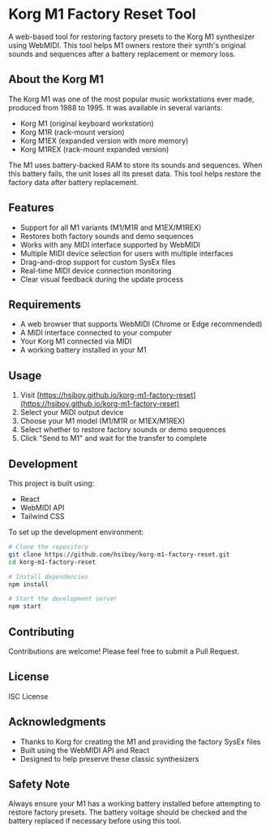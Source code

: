 # Korg M1 Factory Reset Tool

A web-based tool for restoring factory presets to the Korg M1 synthesizer using WebMIDI. This tool helps M1 owners restore their synth's original sounds and sequences after a battery replacement or memory loss.

## About the Korg M1

The Korg M1 was one of the most popular music workstations ever made, produced from 1988 to 1995. It was available in several variants:
- Korg M1 (original keyboard workstation)
- Korg M1R (rack-mount version)
- Korg M1EX (expanded version with more memory)
- Korg M1REX (rack-mount expanded version)

The M1 uses battery-backed RAM to store its sounds and sequences. When this battery fails, the unit loses all its preset data. This tool helps restore the factory data after battery replacement.

## Features

- Support for all M1 variants (M1/M1R and M1EX/M1REX)
- Restores both factory sounds and demo sequences
- Works with any MIDI interface supported by WebMIDI
- Multiple MIDI device selection for users with multiple interfaces
- Drag-and-drop support for custom SysEx files
- Real-time MIDI device connection monitoring
- Clear visual feedback during the update process

## Requirements

- A web browser that supports WebMIDI (Chrome or Edge recommended)
- A MIDI interface connected to your computer
- Your Korg M1 connected via MIDI
- A working battery installed in your M1

## Usage

1. Visit [https://hsiboy.github.io/korg-m1-factory-reset](https://hsiboy.github.io/korg-m1-factory-reset)
2. Select your MIDI output device
3. Choose your M1 model (M1/M1R or M1EX/M1REX)
4. Select whether to restore factory sounds or demo sequences
5. Click "Send to M1" and wait for the transfer to complete

## Development

This project is built using:
- React
- WebMIDI API
- Tailwind CSS

To set up the development environment:

```bash
# Clone the repository
git clone https://github.com/hsiboy/korg-m1-factory-reset.git
cd korg-m1-factory-reset

# Install dependencies
npm install

# Start the development server
npm start
```

## Contributing

Contributions are welcome! Please feel free to submit a Pull Request.

## License

ISC License

## Acknowledgments

- Thanks to Korg for creating the M1 and providing the factory SysEx files
- Built using the WebMIDI API and React
- Designed to help preserve these classic synthesizers

## Safety Note

Always ensure your M1 has a working battery installed before attempting to restore factory presets. The battery voltage should be checked and the battery replaced if necessary before using this tool.